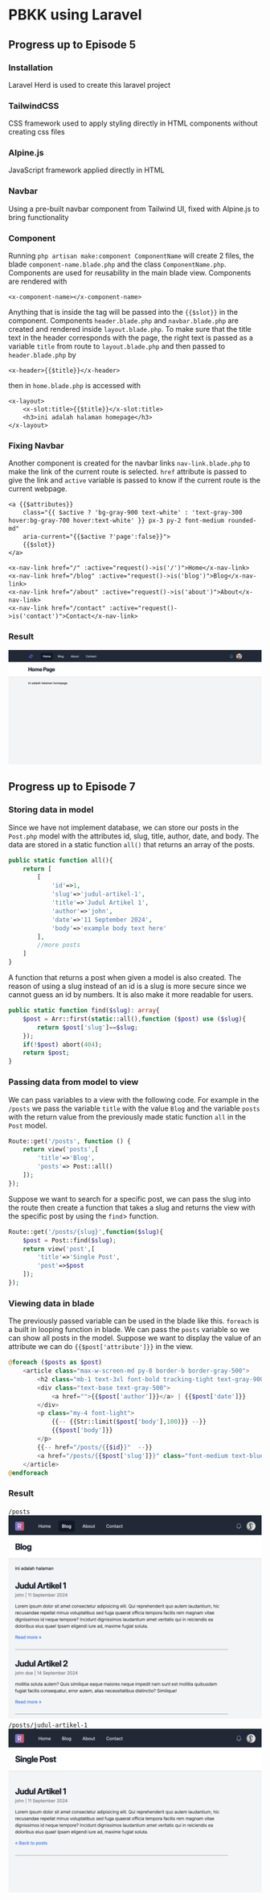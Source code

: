 # PBKK using Laravel

## Progress up to Episode 5
### Installation
Laravel Herd is used to create this laravel project
### TailwindCSS
CSS framework used to apply styling directly in HTML components without creating css files
### Alpine.js
JavaScript framework applied directly in HTML
### Navbar
Using a pre-built navbar component from Tailwind UI, fixed with Alpine.js to bring functionality
### Component
Running <code>php artisan make:component ComponentName</code> will create 2 files, the blade <code>component-name.blade.php</code> and the class <code>ComponentName.php</code>. Components are used for reusability in the main blade view. Components are rendered with 
```blade
<x-component-name></x-component-name>
```
Anything that is inside the tag will be passed into the <code>{{$slot}}</code> in the component. Components <code>header.blade.php</code> and <code>navbar.blade.php</code> are created and rendered inside <code>layout.blade.php</code>. To make sure that the title text in the header corresponds with the page, the right text is passed as a variable <code>title</code> from route to <code>layout.blade.php</code> and then passed to <code>header.blade.php</code> by 
```blade
<x-header>{{$title}}</x-header>
```
then in <code>home.blade.php</code> is accessed with
```blade
<x-layout>
    <x-slot:title>{{$title}}</x-slot:title>
    <h3>ini adalah halaman homepage</h3>
</x-layout>
```
### Fixing Navbar
Another component is created for the navbar links <code>nav-link.blade.php</code> to make the link of the current route is selected. <code>href</code> attribute is passed to give the link and <code>active</code> variable is passed to know if the current route is the current webpage.
```blade
<a {{$attributes}}
    class="{{ $active ? 'bg-gray-900 text-white' : 'text-gray-300 hover:bg-gray-700 hover:text-white' }} px-3 py-2 font-medium rounded-md"
    aria-current="{{$active ?'page':false}}">
    {{$slot}}
</a>
```
```blade
<x-nav-link href="/" :active="request()->is('/')">Home</x-nav-link>
<x-nav-link href="/blog" :active="request()->is('blog')">Blog</x-nav-link>
<x-nav-link href="/about" :active="request()->is('about')">About</x-nav-link>
<x-nav-link href="/contact" :active="request()->is('contact')">Contact</x-nav-link>
```
### Result
![alt text](repo_images/result1.png)


## Progress up to Episode 7


### Storing data in model
Since we have not implement database, we can store our posts in the <code>Post.php</code> model with the attributes id, slug, title, author, date, and body. The data are stored in a static function <code>all()</code> that returns an array of the posts.
```php
public static function all(){
    return [
        [
            'id'=>1,
            'slug'=>'judul-artikel-1',
            'title'=>'Judul Artikel 1',
            'author'=>'john',
            'date'=>'11 September 2024',
            'body'=>'example body text here'
        ], 
        //more posts
    ]
}
```
A function that returns a post when given a model is also created. The reason of using a slug instead of an id is a slug is more secure since we cannot guess an id by numbers. It is also make it more readable for users.
```php
public static function find($slug): array{
    $post = Arr::first(static::all(),function ($post) use ($slug){
        return $post['slug']==$slug;
    });
    if(!$post) abort(404);
    return $post;
}
```

### Passing data from model to view
We can pass variables to a view with the following code. For example in the <code>/posts</code> we pass the variable <code>title</code> with the value <code>Blog</code> and the variable <code>posts</code> with the return value from the previously made static function <code>all</code> in the <code>Post</code> model.
```php
Route::get('/posts', function () {
    return view('posts',[
        'title'=>'Blog',
        'posts'=> Post::all()
    ]);
});
```
Suppose we want to search for a specific post, we can pass the slug into the route then create a function that takes a slug and returns the view with the specific post by using the <code>find</code>> function.
```php
Route::get('/posts/{slug}',function($slug){
    $post = Post::find($slug);
    return view('post',[
        'title'=>'Single Post',
        'post'=>$post
    ]);
});
```

### Viewing data in blade
The previously passed variable can be used in the blade like this. <code>foreach</code> is a built in looping function in blade. We can pass the <code>posts</code> variable so we can show all posts in the model. Suppose we want to display the value of an attribute we can do <code>{{$post['attribute']}}</code> in the view.
```php
@foreach ($posts as $post)   
    <article class="max-w-screen-md py-8 border-b border-gray-500">
        <h2 class="mb-1 text-3xl font-bold tracking-tight text-gray-900 hover:underline">{{$post['title']}}</h2>
        <div class="text-base text-gray-500">
            <a href="">{{$post['author']}}</a> | {{$post['date']}}
        </div>
        <p class="my-4 font-light">
            {{-- {{Str::limit($post['body'],100)}} --}}
            {{$post['body']}}
        </p>
        {{-- href="/posts/{{$id}}"  --}}
        <a href="/posts/{{$post['slug']}}" class="font-medium text-blue-500">Read more &raquo;</a>
    </article>
@endforeach
```

### Result
<code>/posts</code>
![alt text](repo_images/result2.png)
<code>/posts/judul-artikel-1</code>
![alt text](repo_images/result3.png)
